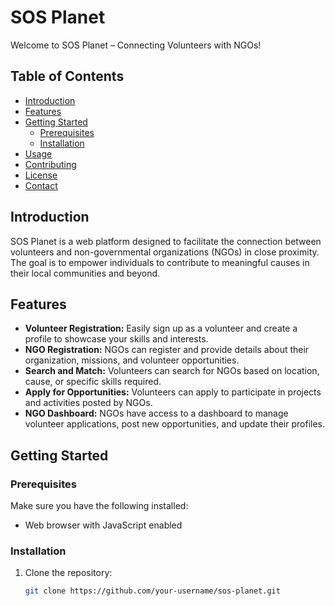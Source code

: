 # SOS Planet

Welcome to SOS Planet – Connecting Volunteers with NGOs!

## Table of Contents
- [Introduction](#introduction)
- [Features](#features)
- [Getting Started](#getting-started)
  - [Prerequisites](#prerequisites)
  - [Installation](#installation)
- [Usage](#usage)
- [Contributing](#contributing)
- [License](#license)
- [Contact](#contact)

## Introduction

SOS Planet is a web platform designed to facilitate the connection between volunteers and non-governmental organizations (NGOs) in close proximity. The goal is to empower individuals to contribute to meaningful causes in their local communities and beyond.

## Features

- **Volunteer Registration:** Easily sign up as a volunteer and create a profile to showcase your skills and interests.
- **NGO Registration:** NGOs can register and provide details about their organization, missions, and volunteer opportunities.
- **Search and Match:** Volunteers can search for NGOs based on location, cause, or specific skills required.
- **Apply for Opportunities:** Volunteers can apply to participate in projects and activities posted by NGOs.
- **NGO Dashboard:** NGOs have access to a dashboard to manage volunteer applications, post new opportunities, and update their profiles.

## Getting Started

### Prerequisites

Make sure you have the following installed:

- Web browser with JavaScript enabled

### Installation

1. Clone the repository:

   ```bash
   git clone https://github.com/your-username/sos-planet.git
